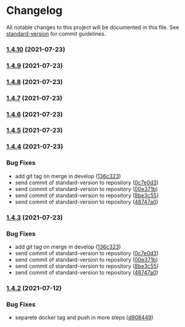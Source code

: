 # Changelog

All notable changes to this project will be documented in this file. See [standard-version](https://github.com/conventional-changelog/standard-version) for commit guidelines.

### [1.4.10](https://github.com/deividbatfish2/jmeter-on-kubernetes/compare/v1.4.9...v1.4.10) (2021-07-23)

### [1.4.9](https://github.com/deividbatfish2/jmeter-on-kubernetes/compare/v1.4.8...v1.4.9) (2021-07-23)

### [1.4.8](https://github.com/deividbatfish2/jmeter-on-kubernetes/compare/v1.4.7...v1.4.8) (2021-07-23)

### [1.4.7](https://github.com/deividbatfish2/jmeter-on-kubernetes/compare/v1.4.6...v1.4.7) (2021-07-23)

### [1.4.6](https://github.com/deividbatfish2/jmeter-on-kubernetes/compare/v1.4.5...v1.4.6) (2021-07-23)

### [1.4.5](https://github.com/deividbatfish2/jmeter-on-kubernetes/compare/v1.4.4...v1.4.5) (2021-07-23)

### [1.4.4](https://github.com/deividbatfish2/jmeter-on-kubernetes/compare/v1.4.2...v1.4.4) (2021-07-23)


### Bug Fixes

* add git tag on merge in develop ([136c323](https://github.com/deividbatfish2/jmeter-on-kubernetes/commit/136c323bc6f72aa607b6772581bc2e75b9fbc3de))
* send commit of standard-version to repository ([0c7e0d3](https://github.com/deividbatfish2/jmeter-on-kubernetes/commit/0c7e0d3fda33a89c2e6f80f10546a7dd7b992eef))
* send commit of standard-version to repository ([00e371b](https://github.com/deividbatfish2/jmeter-on-kubernetes/commit/00e371b392ed22fed33c4667a8de7ac39c20e333))
* send commit of standard-version to repository ([8be3c55](https://github.com/deividbatfish2/jmeter-on-kubernetes/commit/8be3c55c35a9ab2fda19dcb1c84d02353572ece0))
* send commit of standard-version to repository ([48747a0](https://github.com/deividbatfish2/jmeter-on-kubernetes/commit/48747a00bd7c6ce862b588d3dab0336ba1e07813))

### [1.4.3](https://github.com/deividbatfish2/jmeter-on-kubernetes/compare/v1.4.2...v1.4.3) (2021-07-23)


### Bug Fixes

* add git tag on merge in develop ([136c323](https://github.com/deividbatfish2/jmeter-on-kubernetes/commit/136c323bc6f72aa607b6772581bc2e75b9fbc3de))
* send commit of standard-version to repository ([0c7e0d3](https://github.com/deividbatfish2/jmeter-on-kubernetes/commit/0c7e0d3fda33a89c2e6f80f10546a7dd7b992eef))
* send commit of standard-version to repository ([00e371b](https://github.com/deividbatfish2/jmeter-on-kubernetes/commit/00e371b392ed22fed33c4667a8de7ac39c20e333))
* send commit of standard-version to repository ([8be3c55](https://github.com/deividbatfish2/jmeter-on-kubernetes/commit/8be3c55c35a9ab2fda19dcb1c84d02353572ece0))
* send commit of standard-version to repository ([48747a0](https://github.com/deividbatfish2/jmeter-on-kubernetes/commit/48747a00bd7c6ce862b588d3dab0336ba1e07813))

### [1.4.2](https://github.com/deividbatfish2/jmeter-on-kubernetes/compare/v1.4.1...v1.4.2) (2021-07-12)


### Bug Fixes

* separete docker tag and push in more steps ([d908449](https://github.com/deividbatfish2/jmeter-on-kubernetes/commit/d90844921e8a9c3f60c731220a3d4d333f76982e))
